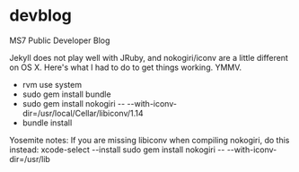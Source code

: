 devblog
=======

MS7 Public Developer Blog

Jekyll does not play well with JRuby, and nokogiri/iconv are a little different on OS X. Here's what I had to do to get things working. YMMV.

- rvm use system
- sudo gem install bundle
- sudo gem install nokogiri -- --with-iconv-dir=/usr/local/Cellar/libiconv/1.14
- bundle install

Yosemite notes:
If you are missing libiconv when compiling nokogiri, do this instead:
xcode-select --install
sudo gem install nokogiri -- --with-iconv-dir=/usr/lib
